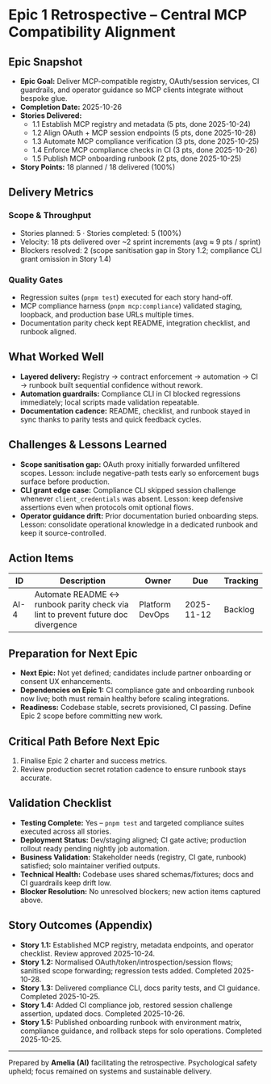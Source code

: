 # Epic 1 Retrospective – Central MCP Compatibility Alignment

## Epic Snapshot
- **Epic Goal:** Deliver MCP-compatible registry, OAuth/session services, CI guardrails, and operator guidance so MCP clients integrate without bespoke glue.
- **Completion Date:** 2025-10-26
- **Stories Delivered:**
  - 1.1 Establish MCP registry and metadata (5 pts, done 2025-10-24)
  - 1.2 Align OAuth + MCP session endpoints (5 pts, done 2025-10-28)
  - 1.3 Automate MCP compliance verification (3 pts, done 2025-10-25)
  - 1.4 Enforce MCP compliance checks in CI (3 pts, done 2025-10-26)
  - 1.5 Publish MCP onboarding runbook (2 pts, done 2025-10-25)
- **Story Points:** 18 planned / 18 delivered (100%)

## Delivery Metrics
### Scope & Throughput
- Stories planned: 5 · Stories completed: 5 (100%)
- Velocity: 18 pts delivered over ~2 sprint increments (avg ≈ 9 pts / sprint)
- Blockers resolved: 2 (scope sanitisation gap in Story 1.2; compliance CLI grant omission in Story 1.4)

### Quality Gates
- Regression suites (`pnpm test`) executed for each story hand-off.
- MCP compliance harness (`pnpm mcp:compliance`) validated staging, loopback, and production base URLs multiple times.
- Documentation parity check kept README, integration checklist, and runbook aligned.

## What Worked Well
- **Layered delivery:** Registry → contract enforcement → automation → CI → runbook built sequential confidence without rework.
- **Automation guardrails:** Compliance CLI in CI blocked regressions immediately; local scripts made validation repeatable.
- **Documentation cadence:** README, checklist, and runbook stayed in sync thanks to parity tests and quick feedback cycles.

## Challenges & Lessons Learned
- **Scope sanitisation gap:** OAuth proxy initially forwarded unfiltered scopes. Lesson: include negative-path tests early so enforcement bugs surface before production.
- **CLI grant edge case:** Compliance CLI skipped session challenge whenever `client_credentials` was absent. Lesson: keep defensive assertions even when protocols omit optional flows.
- **Operator guidance drift:** Prior documentation buried onboarding steps. Lesson: consolidate operational knowledge in a dedicated runbook and keep it source-controlled.

## Action Items
| ID | Description | Owner | Due | Tracking |
| -- | ----------- | ----- | --- | -------- |
| AI-4 | Automate README ↔ runbook parity check via lint to prevent future doc divergence | Platform DevOps | 2025-11-12 | Backlog |

## Preparation for Next Epic
- **Next Epic:** Not yet defined; candidates include partner onboarding or consent UX enhancements.
- **Dependencies on Epic 1:** CI compliance gate and onboarding runbook now live; both must remain healthy before scaling integrations.
- **Readiness:** Codebase stable, secrets provisioned, CI passing. Define Epic 2 scope before committing new work.

## Critical Path Before Next Epic
1. Finalise Epic 2 charter and success metrics.
2. Review production secret rotation cadence to ensure runbook stays accurate.

## Validation Checklist
- **Testing Complete:** Yes – `pnpm test` and targeted compliance suites executed across all stories.
- **Deployment Status:** Dev/staging aligned; CI gate active; production rollout ready pending nightly job automation.
- **Business Validation:** Stakeholder needs (registry, CI gate, runbook) satisfied; solo maintainer verified outputs.
- **Technical Health:** Codebase uses shared schemas/fixtures; docs and CI guardrails keep drift low.
- **Blocker Resolution:** No unresolved blockers; new action items captured above.

## Story Outcomes (Appendix)
- **Story 1.1:** Established MCP registry, metadata endpoints, and operator checklist. Review approved 2025-10-24.
- **Story 1.2:** Normalised OAuth/token/introspection/session flows; sanitised scope forwarding; regression tests added. Completed 2025-10-28.
- **Story 1.3:** Delivered compliance CLI, docs parity tests, and CI guidance. Completed 2025-10-25.
- **Story 1.4:** Added CI compliance job, restored session challenge assertion, updated docs. Completed 2025-10-26.
- **Story 1.5:** Published onboarding runbook with environment matrix, compliance guidance, and rollback steps for solo operations. Completed 2025-10-25.

---
Prepared by **Amelia (AI)** facilitating the retrospective. Psychological safety upheld; focus remained on systems and sustainable delivery.
